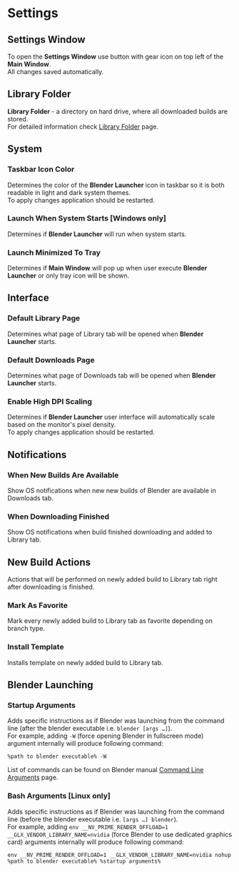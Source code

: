 # Settings

## Settings Window

To open the **Settings Window** use button with gear icon on top left of the **Main Window**.\
All changes saved automatically.

## Library Folder

**Library Folder** - a directory on hard drive, where all downloaded builds are stored. \
For detailed information check [Library Folder](wiki#Library-Folder) page.

## System

### Taskbar Icon Color

Determines the color of the **Blender Launcher** icon in taskbar so it is both readable in light and dark system themes. \
To apply changes application should be restarted.

### Launch When System Starts [Windows only]

Determines if **Blender Launcher** will run when system starts.

### Launch Minimized To Tray

Determines if **Main Window** will pop up when user execute **Blender Launcher** or only tray icon will be shown.

## Interface

### Default Library Page

Determines what page of Library tab will be opened when **Blender Launcher** starts.

### Default Downloads Page

Determines what page of Downloads tab will be opened when **Blender Launcher** starts.

### Enable High DPI Scaling

Determines if **Blender Launcher** user interface will automatically scale based on the monitor's pixel density. \
To apply changes application should be restarted.

## Notifications

### When New Builds Are Available

Show OS notifications when new new builds of Blender are available in Downloads tab.

### When Downloading Finished

Show OS notifications when build finished downloading and added to Library tab.

## New Build Actions

Actions that will be performed on newly added build to Library tab right after downloading is finished.

### Mark As Favorite

Mark every newly added build to Library tab as favorite depending on branch type.

### Install Template

Installs template on newly added build to Library tab.

## Blender Launching

### Startup Arguments

Adds specific instructions as if Blender was launching from the command line (after the blender executable i.e. ``blender [args …]``).<br/>
For example, adding ``-W`` (force opening Blender in fullscreen mode) argument internally will produce following command:

```
%path to blender executable% -W
```

List of commands can be found on Blender manual [Command Line Arguments](https://docs.blender.org/manual/en/latest/advanced/command_line/arguments.html) page.

### Bash Arguments [Linux only]

Adds specific instructions as if Blender was launching from the command line (before the blender executable i.e. ``[args …] blender``).<br/>
For example, adding ``env __NV_PRIME_RENDER_OFFLOAD=1 __GLX_VENDOR_LIBRARY_NAME=nvidia`` (force Blender to use dedicated graphics card) arguments internally will produce following command:

```
env __NV_PRIME_RENDER_OFFLOAD=1 __GLX_VENDOR_LIBRARY_NAME=nvidia nohup %path to blender executable% %startup arguments%
```